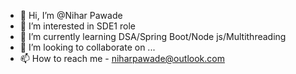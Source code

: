 - 👋 Hi, I’m @Nihar Pawade
- 👀 I’m interested in SDE1 role
- 🌱 I’m currently learning DSA/Spring Boot/Node js/Multithreading
- 💞️ I’m looking to collaborate on ...
- 📫 How to reach me - niharpawade@outlook.com

<!---
GammaWind/GammaWind is a ✨ special ✨ repository because its `README.md` (this file) appears on your GitHub profile.
You can click the Preview link to take a look at your changes.
--->
